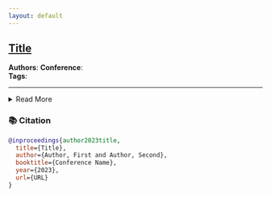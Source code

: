 ```yaml
---
layout: default
---
```


## [Title](URL)  
**Authors**: 
**Conference**:   
**Tags**: 

---
<details>
  <summary>Read More</summary>

### 🧠 Core Idea


---

### ❓ Problem Statement

#### What problem is the paper solving?


---

### 🎯 Motivation


---

### 🛠️ Method Overview


---

### 📐 Theoretical Contributions


---

### 📊 Experiments


---

### 📈 Key Takeaways


---
</details>

### 📚 Citation

```bibtex
@inproceedings{author2023title,
  title={Title},
  author={Author, First and Author, Second},
  booktitle={Conference Name},
  year={2023},
  url={URL}
}
```